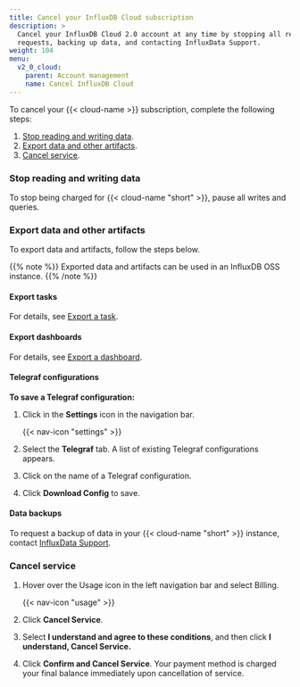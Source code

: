 ```yaml
---
title: Cancel your InfluxDB Cloud subscription
description: >
  Cancel your InfluxDB Cloud 2.0 account at any time by stopping all read and write
  requests, backing up data, and contacting InfluxData Support.
weight: 104
menu:
  v2_0_cloud:
    parent: Account management
    name: Cancel InfluxDB Cloud
---
```


To cancel your {{< cloud-name >}} subscription, complete the following steps:

1. [Stop reading and writing data](#stop-reading-and-writing-data).
2. [Export data and other artifacts](#export-data-and-other-artifacts).
3. [Cancel service](#cancel-service).

### Stop reading and writing data

To stop being charged for {{< cloud-name "short" >}}, pause all writes and queries.

### Export data and other artifacts

To export data and artifacts, follow the steps below.

{{% note %}}
Exported data and artifacts can be used in an InfluxDB OSS instance.
{{% /note %}}

#### Export tasks

For details, see [Export a task](/v2.0/process-data/manage-tasks/export-task/).

#### Export dashboards

For details, see [Export a dashboard](/v2.0/visualize-data/dashboards/export-dashboard/).

#### Telegraf configurations

**To save a Telegraf configuration:**

1. Click in the **Settings** icon in the navigation bar.

    {{< nav-icon "settings" >}}

2. Select the **Telegraf** tab. A list of existing Telegraf configurations appears.
3. Click on the name of a Telegraf configuration.
4. Click **Download Config** to save.

#### Data backups

To request a backup of data in your {{< cloud-name "short" >}} instance, contact [InfluxData Support](mailto:support@influxdata.com).

### Cancel service

1. Hover over the Usage icon in the left navigation bar and select Billing.

    {{< nav-icon "usage" >}}

2. Click **Cancel Service**.
3. Select **I understand and agree to these conditions**, and then click **I understand, Cancel Service.**
4. Click **Confirm and Cancel Service**. Your payment method is charged your final balance immediately upon cancellation of service.
